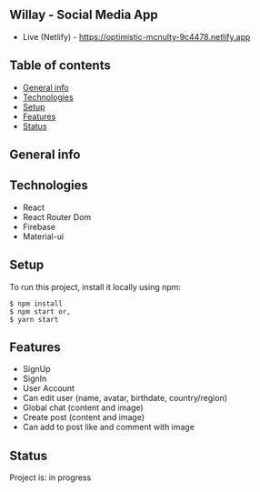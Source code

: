 ## Willay - Social Media App
* Live (Netlify) - https://optimistic-mcnulty-9c4478.netlify.app

## Table of contents
* [General info](#general-info)
* [Technologies](#technologies)
* [Setup](#setup)
* [Features](#features)
* [Status](#status)

## General info


## Technologies
* React
* React Router Dom
* Firebase
* Material-ui

## Setup

To run this project, install it locally using npm:

```
$ npm install
$ npm start or,
$ yarn start
```

## Features
* SignUp
* SignIn
* User Account
* Can edit user (name, avatar, birthdate, country/region)
* Global chat (content and image)
* Create post (content and image)
* Can add to post like and comment with image

## Status
Project is: in progress